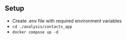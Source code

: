 ## Setup
- Create .env file with required environment variables 
- `cd ./analysis/contacts_app`
- `docker compose up -d`